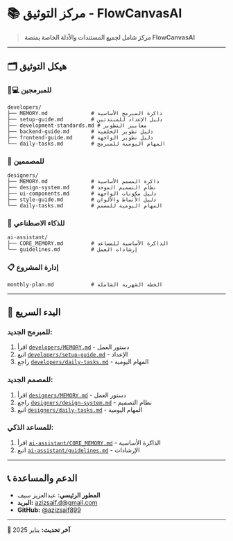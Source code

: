 # 📚 مركز التوثيق - FlowCanvasAI

> **مركز شامل لجميع المستندات والأدلة الخاصة بمنصة FlowCanvasAI**

---

## 🗂️ **هيكل التوثيق**

### 👨💻 **للمبرمجين**
```
developers/
├── MEMORY.md              # ذاكرة المبرمج الأساسية
├── setup-guide.md         # دليل الإعداد للمبتدئين
├── development-standards.md # معايير التطوير
├── backend-guide.md       # دليل تطوير الخلفية
├── frontend-guide.md      # دليل تطوير الواجهة
└── daily-tasks.md         # المهام اليومية للمبرمج
```

### 🎨 **للمصممين**
```
designers/
├── MEMORY.md              # ذاكرة المصمم الأساسية
├── design-system.md       # نظام التصميم الموحد
├── ui-components.md       # دليل مكونات الواجهة
├── style-guide.md         # دليل الأنماط والألوان
└── daily-tasks.md         # المهام اليومية للمصمم
```

### 🤖 **للذكاء الاصطناعي**
```
ai-assistant/
├── CORE_MEMORY.md         # الذاكرة الأساسية للمساعد
└── guidelines.md          # إرشادات العمل
```

### 📋 **إدارة المشروع**
```
monthly-plan.md            # الخطة الشهرية الشاملة
```

---

## 🚀 **البدء السريع**

### **للمبرمج الجديد:**
1. اقرأ [`developers/MEMORY.md`](./developers/MEMORY.md) - دستور العمل
2. اتبع [`developers/setup-guide.md`](./developers/setup-guide.md) - الإعداد
3. راجع [`developers/daily-tasks.md`](./developers/daily-tasks.md) - المهام اليومية

### **للمصمم الجديد:**
1. اقرأ [`designers/MEMORY.md`](./designers/MEMORY.md) - دستور العمل
2. راجع [`designers/design-system.md`](./designers/design-system.md) - نظام التصميم
3. اتبع [`designers/daily-tasks.md`](./designers/daily-tasks.md) - المهام اليومية

### **للمساعد الذكي:**
1. اقرأ [`ai-assistant/CORE_MEMORY.md`](./ai-assistant/CORE_MEMORY.md) - الذاكرة الأساسية
2. اتبع [`ai-assistant/guidelines.md`](./ai-assistant/guidelines.md) - الإرشادات

---

## 📞 **الدعم والمساعدة**

- **المطور الرئيسي:** عبدالعزيز سيف
- **البريد:** azizsaif.d@gmail.com
- **GitHub:** [@azizsaif899](https://github.com/azizsaif899)

---

**📅 آخر تحديث:** يناير 2025